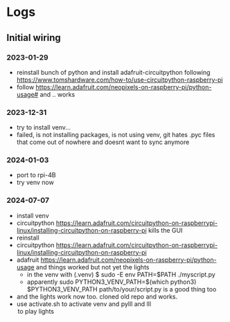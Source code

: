 # Logs

## Initial wiring

### 2023-01-29

- reinstall bunch of python and install adafruit-circuitpython following <https://www.tomshardware.com/how-to/use-circuitpython-raspberry-pi>
- follow <https://learn.adafruit.com/neopixels-on-raspberry-pi/python-usage#> and .. works

### 2023-12-31

- try to install venv...
- failed, is not installing packages, is not using venv, git hates .pyc files that come out of nowhere and doesnt want to sync anymore

### 2024-01-03

- port to rpi-4B
- try venv now


### 2024-07-07

- install venv
- circuitpython <https://learn.adafruit.com/circuitpython-on-raspberrypi-linux/installing-circuitpython-on-raspberry-pi> kills the GUI
- reinstall
- circuitpython <https://learn.adafruit.com/circuitpython-on-raspberrypi-linux/installing-circuitpython-on-raspberry-pi>
- adafruit https://learn.adafruit.com/neopixels-on-raspberry-pi/python-usage and things worked but not yet the lights
  - in the venv with (.venv) $ sudo -E env PATH=$PATH ./myscript.py
  - apparently sudo PYTHON3_VENV_PATH=$(which python3) $PYTHON3_VENV_PATH path/to/your/script.py is a good thing too
- and the lights work now too. cloned old repo and works. 
- use activate.sh to activate venv and pylll and lll <option> to play lights

